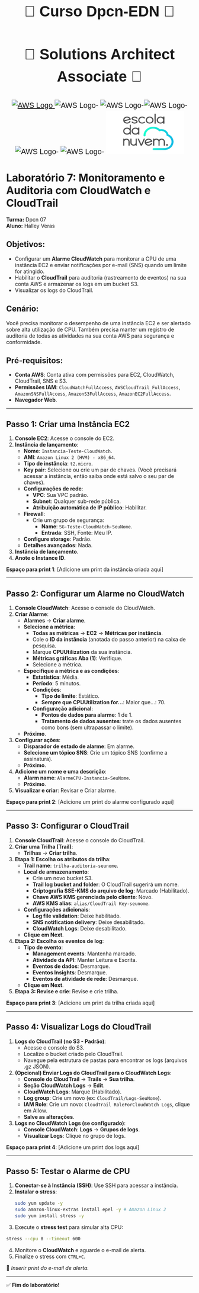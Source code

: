 <div align="center" style="font-family: Arial, sans-serif; font-size: 20px; line-height: 1.5;">

# 🌟 **Curso Dpcn-EDN** 🌟
# 🌟 Solutions Architect Associate  🌟

###
<a href="https://escoladanuvem.org"><a href="https://aws.amazon.com/pt/?nc2=h_lg">
    <img src="https://upload.wikimedia.org/wikipedia/commons/thumb/9/93/Amazon_Web_Services_Logo.svg/2560px-Amazon_Web_Services_Logo.svg.png" width="180" alt="AWS Logo">
</a>
<img src="https://encrypted-tbn0.gstatic.com/images?q=tbn:ANd9GcRUyYcSb419JTRt9roMB682vIBhG-H_OUuvNw&s" width="80" alt="AWS Logo">- <img src="https://encrypted-tbn0.gstatic.com/images?q=tbn:ANd9GcSpiiBVPv8hPlWDzWtGBtSbBGVmYR9M3v2K1Q&s" width="80" alt="AWS Logo">-<img src="https://files.svgcdn.io/logos/aws-ec2.svg" width="80" alt="AWS Logo">-<img src="https://cdn.worldvectorlogo.com/logos/amazon-s3-simple-storage-service.svg" width="80" alt="AWS Logo">-
<img src="https://encrypted-tbn0.gstatic.com/images?q=tbn:ANd9GcRRsHozuh-tDR3wCxV5bR-TI04bRbnVmfISpA&s" width="80" alt="AWS Logo">-
    <img src="https://github.com/HalleyVeras/Escola_da_Nuvem/blob/main/Documentos/download%20(4)_processed.png?raw=true" width="210" alt="Second Image">
</a>
</div>

# Laboratório 7: Monitoramento e Auditoria com CloudWatch e CloudTrail
**Turma:** Dpcn 07  
**Aluno:** Halley Veras 

## Objetivos:
- Configurar um **Alarme CloudWatch** para monitorar a CPU de uma instância EC2 e enviar notificações por e-mail (SNS) quando um limite for atingido.
- Habilitar o **CloudTrail** para auditoria (rastreamento de eventos) na sua conta AWS e armazenar os logs em um bucket S3.
- Visualizar os logs do CloudTrail.

## Cenário:
Você precisa monitorar o desempenho de uma instância EC2 e ser alertado sobre alta utilização de CPU. Também precisa manter um registro de auditoria de todas as atividades na sua conta AWS para segurança e conformidade.

## Pré-requisitos:
- **Conta AWS**: Conta ativa com permissões para EC2, CloudWatch, CloudTrail, SNS e S3.
- **Permissões IAM**: `CloudWatchFullAccess`, `AWSCloudTrail_FullAccess`, `AmazonSNSFullAccess`, `AmazonS3FullAccess`, `AmazonEC2FullAccess`.
- **Navegador Web**.

---

## Passo 1: Criar uma Instância EC2

1. **Console EC2**: Acesse o console do EC2.
2. **Instância de lançamento**:
   - **Nome**: `Instancia-Teste-CloudWatch`.
   - **AMI**: `Amazon Linux 2 (HVM) - x86_64`.
   - **Tipo de instância**: `t2.micro`.
   - **Key pair**: Selecione ou crie um par de chaves. (Você precisará acessar a instância, então saiba onde está salvo o seu par de chaves).
   - **Configurações de rede**:
     - **VPC**: Sua VPC padrão.
     - **Subnet**: Qualquer sub-rede pública.
     - **Atribuição automática de IP público**: Habilitar.
   - **Firewall**:
     - Crie um grupo de segurança:
       - **Name**: `SG-Teste-CloudWatch-SeuNome`.
       - **Entrada**: SSH, Fonte: Meu IP.
   - **Configure storage**: Padrão.
   - **Detalhes avançados**: Nada.
3. **Instância de lançamento**.
4. **Anote o Instance ID**.

**Espaço para print 1**: [Adicione um print da instância criada aqui]

---

## Passo 2: Configurar um Alarme no CloudWatch

1. **Console CloudWatch**: Acesse o console do CloudWatch.
2. **Criar Alarme**:
   - **Alarmes** -> **Criar alarme**.
   - **Selecione a métrica**:
     - **Todas as métricas** -> **EC2** -> **Métricas por instância**.
     - Cole o **ID da instância** (anotada do passo anterior) na caixa de pesquisa.
     - Marque **CPUUtilization** da sua instância.
     - **Métricas gráficas Aba (1)**: Verifique.
     - Selecione a métrica.
   - **Especifique a métrica e as condições**:
     - **Estatística**: Média.
     - **Período**: 5 minutos.
     - **Condições**:
       - **Tipo de limite**: Estático.
       - **Sempre que CPUUtilization for...**: Maior que...: 70.
     - **Configuração adicional**:
       - **Pontos de dados para alarme**: 1 de 1.
       - **Tratamento de dados ausentes**: trate os dados ausentes como bons (sem ultrapassar o limite).
   - **Próximo**.
3. **Configurar ações**:
   - **Disparador de estado de alarme**: Em alarme.
   - **Selecione um tópico SNS**: Crie um tópico SNS (confirme a assinatura).
   - **Próximo**.
4. **Adicione um nome e uma descrição**:
   - **Alarm name**: `AlarmeCPU-Instancia-SeuNome`.
   - **Próximo**.
5. **Visualizar e criar**: Revisar e Criar alarme.

**Espaço para print 2**: [Adicione um print do alarme configurado aqui]

---

## Passo 3: Configurar o CloudTrail

1. **Console CloudTrail**: Acesse o console do CloudTrail.
2. **Criar uma Trilha (Trail)**:
   - **Trilhas** -> **Criar trilha**.
3. **Etapa 1: Escolha os atributos da trilha**:
   - **Trail name**: `trilha-auditoria-seunome`.
   - **Local de armazenamento**:
     - Crie um novo bucket S3.
     - **Trail log bucket and folder**: O CloudTrail sugerirá um nome.
     - **Criptografia SSE-KMS do arquivo de log**: Marcado (Habilitado).
     - **Chave AWS KMS gerenciada pelo cliente**: Novo.
     - **AWS KMS alias**: `alias/CloudTrail Key-seunome`.
   - **Configurações adicionais**:
     - **Log file validation**: Deixe habilitado.
     - **SNS notification delivery**: Deixe desabilitado.
     - **CloudWatch Logs**: Deixe desabilitado.
   - **Clique em Next**.
4. **Etapa 2: Escolha os eventos de log**:
   - **Tipo de evento**:
     - **Management events**: Mantenha marcado.
     - **Atividade da API**: Manter Leitura e Escrita.
     - **Eventos de dados**: Desmarque.
     - **Eventos Insights**: Desmarque.
     - **Eventos de atividade de rede**: Desmarque.
   - **Clique em Next**.
5. **Etapa 3: Revise e crie**: Revise e crie trilha.

**Espaço para print 3**: [Adicione um print da trilha criada aqui]

---

## Passo 4: Visualizar Logs do CloudTrail

1. **Logs do CloudTrail (no S3 - Padrão)**:
   - Acesse o console do S3.
   - Localize o bucket criado pelo CloudTrail.
   - Navegue pela estrutura de pastas para encontrar os logs (arquivos .gz JSON).
2. **(Opcional) Enviar Logs do CloudTrail para o CloudWatch Logs**:
   - **Console do CloudTrail** -> **Trails** -> **Sua trilha**.
   - **Seção CloudWatch Logs** -> **Edit**.
   - **CloudWatch Logs**: Marque (Habilitado).
   - **Log group**: Crie um novo (ex: `CloudTrail/Logs-SeuNome`).
   - **IAM Role**: Crie um novo: `CloudTrail RoleForCloudWatch Logs`, clique em Allow.
   - **Salve as alterações**.
3. **Logs no CloudWatch Logs (se configurado)**:
   - **Console CloudWatch**: **Logs** -> **Grupos de logs**.
   - **Visualizar Logs**: Clique no grupo de logs.

**Espaço para print 4**: [Adicione um print dos logs aqui]

---

## Passo 5: Testar o Alarme de CPU

1. **Conectar-se à Instância (SSH)**: Use SSH para acessar a instância.
2. **Instalar o stress**:
   ```bash
   sudo yum update -y
   sudo amazon-linux-extras install epel -y # Amazon Linux 2
   sudo yum install stress -y

3. Execute o **stress test** para simular alta CPU:

```bash
stress --cpu 8 --timeout 600
```

4. Monitore o **CloudWatch** e aguarde o e-mail de alerta.
5. Finalize o stress com `CTRL+C`.

📸 *Inserir print do e-mail de alerta.*

---

✅ **Fim do laboratório!**
